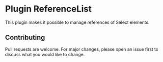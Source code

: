 # Plugin ReferenceList
This plugin makes it possible to manage references of Select elements.

## Contributing
Pull requests are welcome. For major changes, please open an issue first to discuss what you would like to change.